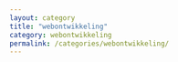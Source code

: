 ```yaml
---
layout: category
title: "webontwikkeling"
category: webontwikkeling
permalink: /categories/webontwikkeling/
---
```



